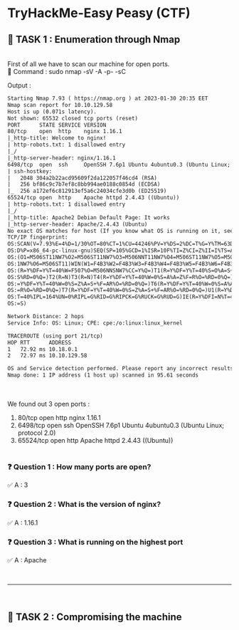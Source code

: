 # TryHackMe-Easy Peasy (CTF)


## 📌 TASK 1 : Enumeration through Nmap
<br>
First of all we have to scan our machine for open ports. <br>
📜 Command : sudo nmap -sV -A -p- -sC <IP>
<br>

Output : 
<br>

```html
Starting Nmap 7.93 ( https://nmap.org ) at 2023-01-30 20:35 EET
Nmap scan report for 10.10.129.58
Host is up (0.071s latency).
Not shown: 65532 closed tcp ports (reset)
PORT      STATE SERVICE VERSION
80/tcp    open  http    nginx 1.16.1
|_http-title: Welcome to nginx!
| http-robots.txt: 1 disallowed entry 
|_/
|_http-server-header: nginx/1.16.1
6498/tcp  open  ssh     OpenSSH 7.6p1 Ubuntu 4ubuntu0.3 (Ubuntu Linux; protocol 2.0)
| ssh-hostkey: 
|   2048 304a2b22acd95609f2da122057f46cd4 (RSA)
|   256 bf86c9c7b7ef8c8bb994ae0188c0854d (ECDSA)
|_  256 a172ef6c812913ef5a6c24034cfe3d0b (ED25519)
65524/tcp open  http    Apache httpd 2.4.43 ((Ubuntu))
| http-robots.txt: 1 disallowed entry 
|_/
|_http-title: Apache2 Debian Default Page: It works
|_http-server-header: Apache/2.4.43 (Ubuntu)
No exact OS matches for host (If you know what OS is running on it, see https://nmap.org/submit/ ).
TCP/IP fingerprint:
OS:SCAN(V=7.93%E=4%D=1/30%OT=80%CT=1%CU=44246%PV=Y%DS=2%DC=T%G=Y%TM=63D80E5
OS:D%P=x86_64-pc-linux-gnu)SEQ(SP=105%GCD=1%ISR=10F%TI=Z%CI=Z%II=I%TS=A)OPS
OS:(O1=M506ST11NW7%O2=M506ST11NW7%O3=M506NNT11NW7%O4=M506ST11NW7%O5=M506ST1
OS:1NW7%O6=M506ST11)WIN(W1=F4B3%W2=F4B3%W3=F4B3%W4=F4B3%W5=F4B3%W6=F4B3)ECN
OS:(R=Y%DF=Y%T=40%W=F507%O=M506NNSNW7%CC=Y%Q=)T1(R=Y%DF=Y%T=40%S=O%A=S+%F=A
OS:S%RD=0%Q=)T2(R=N)T3(R=N)T4(R=Y%DF=Y%T=40%W=0%S=A%A=Z%F=R%O=%RD=0%Q=)T5(R
OS:=Y%DF=Y%T=40%W=0%S=Z%A=S+%F=AR%O=%RD=0%Q=)T6(R=Y%DF=Y%T=40%W=0%S=A%A=Z%F
OS:=R%O=%RD=0%Q=)T7(R=Y%DF=Y%T=40%W=0%S=Z%A=S+%F=AR%O=%RD=0%Q=)U1(R=Y%DF=N%
OS:T=40%IPL=164%UN=0%RIPL=G%RID=G%RIPCK=G%RUCK=G%RUD=G)IE(R=Y%DFI=N%T=40%CD
OS:=S)

Network Distance: 2 hops
Service Info: OS: Linux; CPE: cpe:/o:linux:linux_kernel

TRACEROUTE (using port 21/tcp)
HOP RTT      ADDRESS
1   72.92 ms 10.18.0.1
2   72.97 ms 10.10.129.58

OS and Service detection performed. Please report any incorrect results at https://nmap.org/submit/ .
Nmap done: 1 IP address (1 host up) scanned in 95.61 seconds
```
<br><br>
We found out 3 open ports : 

1. 80/tcp    open  http    nginx 1.16.1
2. 6498/tcp  open  ssh     OpenSSH 7.6p1 Ubuntu 4ubuntu0.3 (Ubuntu Linux; protocol 2.0)
3. 65524/tcp open  http    Apache httpd 2.4.43 ((Ubuntu))
<br><br>

### ❓ Question 1  : How many ports are open? 
✅ A : 3

### ❓ Question 2 : What is the version of nginx?
✅ A : 1.16.1

### ❓ Question 3 : What is running on the highest port 
✅ A : Apache

<br>

-----------
<br>

## 📌 TASK 2 : Compromising the machine
<br>














